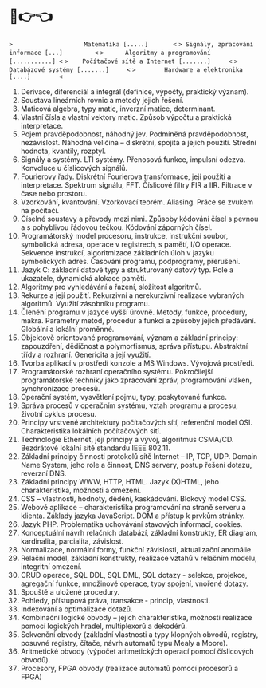 # 🥺👉👈

`>                    Matematika [.....]       <`
`> Signály, zpracování informace [...]         <`
`>      Algoritmy a programování [...........] <`
`>    Počítačové sítě a Internet [.......]     <`
`>            Databázové systémy [.......]     <`
`>        Hardware a elektronika [....]        <`

1. Derivace, diferenciál a integrál (definice, výpočty, praktický význam). <!--Matematika-->
2. Soustava lineárních rovnic a metody jejich řešení.
3. Maticová algebra, typy matic, inverzní matice, determinant.
4. Vlastní čísla a vlastní vektory matic. Způsob výpočtu a praktická interpretace.
5. Pojem pravděpodobnost, náhodný jev. Podmíněná pravděpodobnost, nezávislost. Náhodná veličina – diskrétní, spojitá a jejich použití. Střední hodnota, kvantily, rozptyl.
6. Signály a systémy. LTI systémy. Přenosová funkce, impulsní odezva. Konvoluce u číslicových signálů. <!--Signály, zpracování informace-->
7. Fourierovy řady. Diskrétní Fourierova transformace, její použití a interpretace. Spektrum signálu, FFT. Číslicové filtry FIR a IIR. Filtrace v čase nebo prostoru.
8. Vzorkování, kvantování. Vzorkovací teorém. Aliasing. Práce se zvukem na počítači.
9. Číselné soustavy a převody mezi nimi. Způsoby kódování čísel s pevnou a s pohyblivou řádovou tečkou. Kódování záporných čísel. <!--Algoritmy a programování-->
10. Programátorský model procesoru, instrukce, instrukční soubor, symbolická adresa, operace v registrech, s pamětí, I/O operace. Sekvence instrukcí, algoritmizace základních úloh v jazyku symbolických adres. Časování programu, podprogramy, přerušení.
11. Jazyk C: základní datové typy a strukturovaný datový typ. Pole a ukazatele, dynamická alokace paměti.
12. Algoritmy pro vyhledávání a řazení, složitost algoritmů.
13. Rekurze a její použití. Rekurzivní a nerekurzivní realizace vybraných algoritmů. Využití zásobníku programu.
14. Členění programu v jazyce vyšší úrovně. Metody, funkce, procedury, makra. Parametry metod, procedur a funkcí a způsoby jejich předávání. Globální a lokální proměnné.
15. Objektově orientované programování, význam a základní principy: zapouzdření, dědičnost a polymorfismus, správa přístupu. Abstraktní třídy a rozhraní. Genericita a její využití.
16. Tvorba aplikací v prostředí konzole a MS Windows. Vývojová prostředí.
17. Programátorské rozhraní operačního systému. Pokročilejší programátorské techniky jako zpracování zpráv, programování vláken, synchronizace procesů.
18. Operační systém, vysvětlení pojmu, typy, poskytované funkce.
19. Správa procesů v operačním systému, vztah programu a procesu, životní cyklus procesu.
20. Principy vrstvené architektury počítačových sítí, referenční model OSI. Charakteristika lokálních počítačových sítí. <!--Počítačové sítě a Internet-->
21. Technologie Ethernet, její principy a vývoj, algoritmus CSMA/CD. Bezdrátové lokální sítě standardu IEEE 802.11.
22. Základní principy činnosti protokolů sítě Internet – IP, TCP, UDP. Domain Name System, jeho role a činnost, DNS servery, postup řešení dotazu, reverzní DNS.
23. Základní principy WWW, HTTP, HTML. Jazyk (X)HTML, jeho charakteristika, možnosti a omezení.
24. CSS – vlastnosti, hodnoty, dědění, kaskádování. Blokový model CSS.
25. Webové aplikace – charakteristika programování na straně serveru a klienta. Základy jazyka JavaScript. DOM a přístup k prvkům stránky.
26. Jazyk PHP. Problematika uchovávání stavových informací, cookies.
27. Konceptuální návrh relačních databází, základní konstrukty, ER diagram, kardinalita, parcialita, závislost. <!--Databázové systémy-->
28. Normalizace, normální formy, funkční závislosti, aktualizační anomálie.
29. Relační model, základní konstrukty, realizace vztahů v relačním modelu, integritní omezení.
30. CRUD operace, SQL DDL, SQL DML, SQL dotazy - selekce, projekce, agregační funkce, množinové operace, typy spojení, vnořené dotazy.
31. Spouště a uložené procedury.
32. Pohledy, přístupová práva, transakce - princip, vlastnosti.
33. Indexování a optimalizace dotazů.
34. Kombinační logické obvody – jejich charakteristika, možnosti realizace pomocí logických hradel, multiplexorů a dekodérů. <!--Hardware a elektronika-->
35. Sekvenční obvody (základní vlastnosti a typy klopných obvodů, registry, posuvné registry, čítače, návrh automatů typu Mealy a Moore).
36. Aritmetické obvody (výpočet aritmetických operací pomocí číslicových obvodů).
37. Procesory, FPGA obvody (realizace automatů pomocí procesorů a FPGA)

